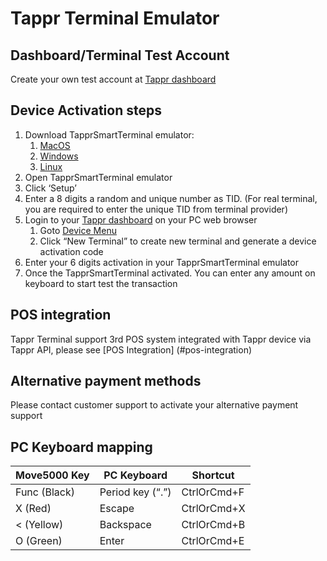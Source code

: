 # Tappr Terminal Emulator

## Dashboard/Terminal Test Account

Create your own test account at [Tappr dashboard](https://tappr.dashboard.staging.tappr.io/register)

## Device Activation steps

1. Download TapprSmartTerminal emulator:
    1. [MacOS](https://api-core-staging.s3-ap-southeast-2.amazonaws.com/developer.tappr.io/TapprSmartTerminal-darwin-x64-v0.9.2-UAT-Staging.zip)
    2. [Windows](https://api-core-staging.s3-ap-southeast-2.amazonaws.com/developer.tappr.io/TapprSmartTerminal-win32-x64-v0.9.2-UAT-stg.zip)
    3. [Linux](https://api-core-staging.s3-ap-southeast-2.amazonaws.com/developer.tappr.io/TapprSmartTerminal-linux-x64-v0.9.2-UAT-stg.zip)
2. Open TapprSmartTerminal emulator
3. Click ‘Setup’
4. Enter a 8 digits a random and unique number as TID. (For real terminal, you are required to enter the unique TID from terminal provider)
5. Login to your [Tappr dashboard](https://tappr.dashboard.staging.tappr.io) on your PC web browser
    1. Goto [Device Menu](https://tappr.dashboard.staging.tappr.io/devices)
    2. Click “New Terminal” to create new terminal and generate a device activation code
6.	Enter your 6 digits activation in your TapprSmartTerminal emulator
7.	Once the TapprSmartTerminal activated. You can enter any amount on keyboard to start test the transaction

## POS integration

Tappr Terminal support 3rd POS system integrated with Tappr device via Tappr API, please see [POS Integration] (#pos-integration)

## Alternative payment methods
Please contact customer support to activate your alternative payment support

## PC Keyboard mapping

Move5000 Key | PC Keyboard | Shortcut
--------- | ------- | -----------
 Func (Black) | Period key (“.”) | CtrlOrCmd+F
 X (Red) | Escape | CtrlOrCmd+X
 < (Yellow) | Backspace | CtrlOrCmd+B
 O (Green) | Enter | CtrlOrCmd+E

